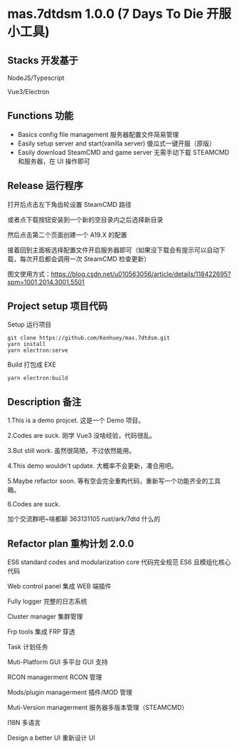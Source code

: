 # mas.7dtdsm 1.0.0 (7 Days To Die 开服小工具)

## Stacks 开发基于

NodeJS/Typescript

Vue3/Electron

## Functions 功能

- Basics config file management 服务器配置文件简易管理
- Easily setup server and start(vanilla server) 傻瓜式一键开服（原版）
- Easily download SteamCMD and game server 无需手动下载 STEAMCMD 和服务器，在 UI 操作即可

## Release 运行程序

打开后点击左下角齿轮设置 SteamCMD 路径

或者点下载按钮安装到一个新的空目录内之后选择新目录

然后点击第二个页面创建一个 A19.X 的配置

接着回到主面板选择配置文件开启服务器即可（如果没下载会有提示可以自动下载，每次开启都会调用一次 SteamCMD 检查更新）

图文使用方式：https://blog.csdn.net/u010563056/article/details/118422695?spm=1001.2014.3001.5501

## Project setup 项目代码

Setup 运行项目

```
git clone https://github.com/Kenhuey/mas.7dtdsm.git
yarn install
yarn electron:serve
```

Build 打包成 EXE

```
yarn electron:build
```

## Description 备注

1.This is a demo projcet. 这是一个 Demo 项目。

2.Codes are suck. 刚学 Vue3 没啥经验，代码很乱。

3.But still work. 虽然很简陋，不过依然能用。

4.This demo wouldn't update. 大概率不会更新，凑合用吧。

5.Maybe refactor soon. 等有空会完全重构代码，重新写一个功能齐全的工具箱。

6.Codes are suck.

加个交流群吧~啥都聊 363131105 rust/ark/7dtd 什么的

## Refactor plan 重构计划 2.0.0

ES6 standard codes and modularization core 代码完全规范 ES6 且模组化核心代码

Web control panel 集成 WEB 端插件

Fully logger 完整的日志系统

Cluster manager 集群管理

Frp tools 集成 FRP 穿透

Task 计划任务

Muti-Platform GUI 多平台 GUI 支持

RCON managerment RCON 管理

Mods/plugin managerment 插件/MOD 管理

Muti-Version managerment 服务器多版本管理（STEAMCMD）

I18N 多语言

Design a better UI 重新设计 UI
